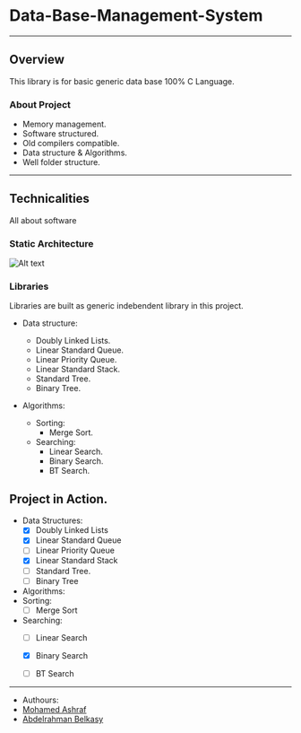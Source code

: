 # Data-Base-Management-System
___

## Overview 
This library is for basic generic data base 100% C Language.

### About Project
  * Memory management.
  * Software structured.
  * Old compilers compatible.
  * Data structure & Algorithms.
  * Well folder structure.

___

## Technicalities 
All about software
### Static Architecture
![Alt text](hhttps://drive.google.com/file/d/1Axuvy_UxtMrrn4islz1ScCJCQwt7cUyb/view?usp=sharing "DBMS")

### Libraries
Libraries are built as generic indebendent library in this project.

* Data structure:
  * Doubly Linked Lists.   
  * Linear Standard Queue.
  * Linear Priority Queue.
  * Linear Standard Stack.
  * Standard Tree. 
  * Binary Tree.

* Algorithms:
  * Sorting:
      * Merge Sort.
  * Searching:
      * Linear Search.
      * Binary Search.  
      * BT Search.
 
## Project in Action.

* Data Structures:
   - [x] Doubly Linked Lists
   - [x] Linear Standard Queue
   - [ ] Linear Priority Queue
   - [x] Linear Standard Stack
   - [ ] Standard Tree.
   - [ ] Binary Tree

* Algorithms:
 * Sorting:
    - [ ] Merge Sort
 * Searching:
    - [ ] Linear Search
    - [x] Binary Search
    - [ ] BT Search
 
 
___

* Authours:
 * [Mohamed Ashraf](https://www.linkedin.com/in/mohamed-ashraf-wx/)
 * [Abdelrahman Belkasy](https://www.linkedin.com/in/abdelrahman-belkasy-686a021b6/)
